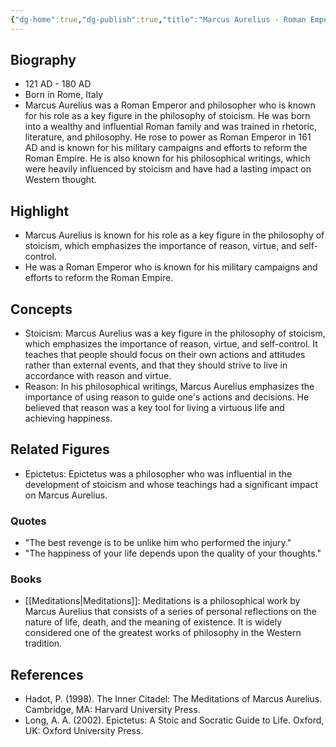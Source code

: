 ```yaml
---
{"dg-home":true,"dg-publish":true,"title":"Marcus Aurelius - Roman Emperor and Philosopher","tags":["figure","philosopher","stoicism","gardenEntry"],"permalink":"/figures/philosophers/greek/marcus-aurelius/","dgPassFrontmatter":true}
---
```


## Biography
-   121 AD - 180 AD
-   Born in Rome, Italy
-   Marcus Aurelius was a Roman Emperor and philosopher who is known for his role as a key figure in the philosophy of stoicism. He was born into a wealthy and influential Roman family and was trained in rhetoric, literature, and philosophy. He rose to power as Roman Emperor in 161 AD and is known for his military campaigns and efforts to reform the Roman Empire. He is also known for his philosophical writings, which were heavily influenced by stoicism and have had a lasting impact on Western thought.

## Highlight

-   Marcus Aurelius is known for his role as a key figure in the philosophy of stoicism, which emphasizes the importance of reason, virtue, and self-control.
-   He was a Roman Emperor who is known for his military campaigns and efforts to reform the Roman Empire.

## Concepts

-   Stoicism: Marcus Aurelius was a key figure in the philosophy of stoicism, which emphasizes the importance of reason, virtue, and self-control. It teaches that people should focus on their own actions and attitudes rather than external events, and that they should strive to live in accordance with reason and virtue.
-   Reason: In his philosophical writings, Marcus Aurelius emphasizes the importance of using reason to guide one's actions and decisions. He believed that reason was a key tool for living a virtuous life and achieving happiness.

## Related Figures

-   Epictetus: Epictetus was a philosopher who was influential in the development of stoicism and whose teachings had a significant impact on Marcus Aurelius.

### Quotes

-   "The best revenge is to be unlike him who performed the injury."
-   "The happiness of your life depends upon the quality of your thoughts."

### Books

-   [[Meditations\|Meditations]]: Meditations is a philosophical work by Marcus Aurelius that consists of a series of personal reflections on the nature of life, death, and the meaning of existence. It is widely considered one of the greatest works of philosophy in the Western tradition.

## References

-   Hadot, P. (1998). The Inner Citadel: The Meditations of Marcus Aurelius. Cambridge, MA: Harvard University Press.
-   Long, A. A. (2002). Epictetus: A Stoic and Socratic Guide to Life. Oxford, UK: Oxford University Press.
